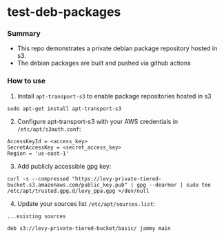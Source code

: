 # test-deb-packages

### Summary
- This repo demonstrates a private debian package repository hosted in s3.
- The debian packages are built and pushed via github actions

### How to use
1. Install `apt-transport-s3` to enable package repositories hosted in s3
```
sudo apt-get install apt-transport-s3
```
2. Configure apt-transport-s3 with your AWS credentials in `/etc/apt/s3auth.conf`:
```
AccessKeyId = <access_key>
SecretAccessKey = <secret_access_key>
Region = 'us-east-1'
```
3. Add publicly accessible gpg key:
```
curl -s --compressed "https://levy-private-tiered-bucket.s3.amazonaws.com/public_key.pub" | gpg --dearmor | sudo tee /etc/apt/trusted.gpg.d/levy_ppa.gpg >/dev/null
```

4. Update your sources list `/etc/apt/sources.list`:
```
...existing sources

deb s3://levy-private-tiered-bucket/basic/ jammy main
```
